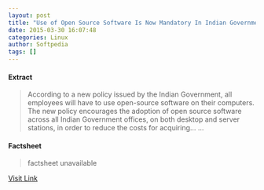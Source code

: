 ```yaml
---
layout: post
title: "Use of Open Source Software Is Now Mandatory In Indian Government Offices"
date: 2015-03-30 16:07:48
categories: Linux
author: Softpedia
tags: []
---
```



#### Extract
>According to a new policy issued by the Indian Government, all employees will have to use open-source software on their computers. The new policy encourages the adoption of open source software across all Indian Government offices, on both desktop and server stations, in order to reduce the costs for acquiring......

#### Factsheet
>factsheet unavailable

[Visit Link](https://www.linux.com/news/software/applications/819873-use-of-open-source-software-is-now-mandatory-in-indian-government-offices/)


